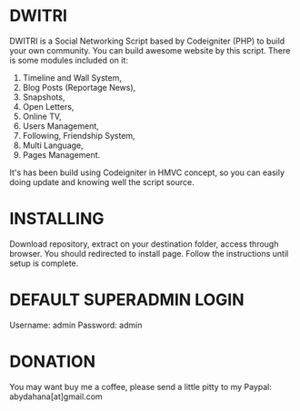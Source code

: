 # DWITRI
DWITRI is a Social Networking Script based by Codeigniter (PHP) to build your own community. You can build awesome website by this script. There is some modules included on it:
1. Timeline and Wall System,
2. Blog Posts (Reportage News),
3. Snapshots,
4. Open Letters,
5. Online TV,
6. Users Management,
7. Following, Friendship System,
8. Multi Language,
9. Pages Management.

It's has been build using Codeigniter in HMVC concept, so you can easily doing update and knowing well the script source.

# INSTALLING
Download repository, extract on your destination folder, access through browser. You should redirected to install page. Follow the instructions until setup is complete.

# DEFAULT SUPERADMIN LOGIN
Username: admin
Password: admin

# DONATION
You may want buy me a coffee, please send a little pitty to my Paypal: abydahana[at]gmail.com
